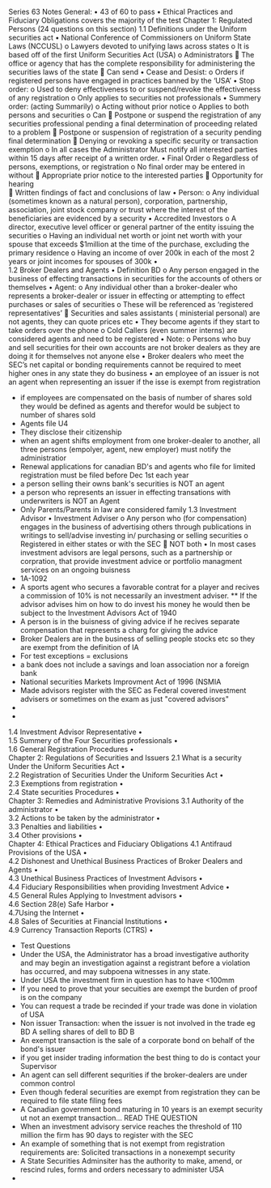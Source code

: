 Series 63 Notes
General: 
•	43 of 60 to pass 
•	Ethical Practices and Fiduciary Obligations covers the majority of the test 
Chapter 1: Regulated Persons (24 questions on this section)
1.1 Definitions under the Uniform securities act
•	National Conference of Commissioners on Uniform State Laws (NCCUSL)
o	Lawyers devoted to unifying laws across states 
o	It is based off of the first Uniform Securities Act (USA)
o	Administrators
	The office or agency that has the complete responsibility for administering the securities laws of the state
	Can send 
•	Cease and Desist:
o	Orders if registered persons have engaged in practices banned by the ‘USA’
•	Stop order: 
o	Used to deny effectiveness to or suspend/revoke the effectiveness of any registration 
o	Only applies to securities not professionals 
•	Summery order: (acting Summarily)
o	Acting without prior notice 
o	Applies to both persons and securities
o	Can
	Postpone or suspend the registration of any securities professional pending a final determination of proceeding related to a problem
	Postpone or suspension of registration of a security pending final determination
	Denying or revoking a specific security or transaction exemption
o	In all cases the Administrator Must notify all interested parties within 15 days after receipt of a written order. 
•	Final Order
o	Regardless of persons, exemptions, or registration 
o	No final order may be entered in without 
	Appropriate prior notice to the interested parties
	Opportunity for hearing  
	Written findings of fact and conclusions of law 
•	Person:
o	Any individual (sometimes known as a natural person), corporation, partnership, association, joint stock company or trust where the interest of the beneficiaries are evidenced by a security 
•	Accredited Investors 
o	A director, executive level officer or general partner of the entity issuing the  securities 
o	Having an individual net worth or joint net worth with your spouse that exceeds $1million at the time of the purchase, excluding the primary residence 
o	Having an income of over 200k in each of the most 2 years or joint incomes for spouses of 300k 
•	
1.2 Broker Dealers and Agents 
•	Definition BD
o	Any person engaged in the business of effecting transactions in securities for the accounts of others or themselves 
•	Agent:
o	Any individual other than a broker-dealer who represents a broker-dealer or issuer in effecting or attempting to effect purchases or sales of securities 
o	These will be referenced as ‘registered representatives’
	Securities and sales assistants ( ministerial personal) are not agents, they can quote prices etc 
•	They become agents if they start to take orders over the phone
o	Cold Callers (even summer interns) are considered agents and need to be registered
•	Note:
o	Persons who buy and sell securities for their own accounts are not broker dealers as they are doing it for themselves not anyone else
•	Broker dealers who meet the SEC’s net capital or bonding requirements cannot be required to meet higher ones in any state they do business
•	an employee of an issuer is not an agent when representing an issuer if the isse is exempt from registration
* if employees are compensated on the basis of number of shares sold they would be defined as agents and therefor would be subject to number of shares sold 
* Agents file U4
* They disclose their citizenship
* when an agent shifts employment from one broker-dealer to another, all three persons (empolyer, agent, new employer) must notify the administratior 
* Renewal applications for canadian BD's and agents who file for limited registration must be filed before Dec 1st each year
* a person selling their owns bank's securities is NOT an agent
* a person who represents an issuer in effecting transations with underwriters is NOT an Agent
* Only Parents/Parents in law are considered family 
1.3 Investment Advisor 
•	Investment Adviser 
o	Any person who (for compensation) engages in the business of advertising others through publications in writings to sell/advise investing in/ purchasing or selling securities
o	Registered in either states or with the SEC 
	NOT both 
•	In most cases investment advisors are legal persons, such as a partnership or corpration, that provide investment advice or portfolio managment services on an ongoing buisness
* 1A-1092
* A sports agent who secures a favorable contrat for a player and recives a commission of 10% is not necessarily an investment adviser. 
** If the advisor advises him on how to do invest his money he would then be subject to the Investment Advisors Act of 1940
* A person is in the buisness of giving advice if he recives separate compensation that represents a charg for giving the advice 
* Broker Dealers are in the business of selling people stocks etc so they are exempt from the definition of IA
* For test exceptions = exclusions
* a bank does not include a savings and loan association nor a foreign bank
* National securities Markets Improvment Act of 1996 (NSMIA
* Made advisors register with the SEC as Federal covered investment advisers or sometimes on the exam as just "covered advisors" 
* 
* 
1.4 Investment Advisor Representative 
•	
1.5 Summery of the Four Securities professionals
•	
1.6 General Registration Procedures 
•	
Chapter 2: Regulations of Securities and Issuers 
2.1 What is a security Under the Uniform Securities Act 
•	
2.2 Registration of Securities Under the Uniform Securities Act 
•	
2.3 Exemptions from registration
•	
2.4 State securities Procedures
•	
Chapter 3: Remedies and Administrative Provisions
3.1 Authority of the administrator
•	
3.2 Actions to be taken by the administrator 
•	
3.3 Penalties and liabilities
•	
3.4 Other provisions
•	
Chapter 4: Ethical Practices and Fiduciary Obligations
4.1 Antifraud Provisions of the USA
•	
4.2 Dishonest and Unethical Business Practices of Broker Dealers and Agents 
•	
4.3 Unethical Business Practices of Investment Advisors
•	
4.4 Fiduciary Responsibilities when providing Investment Advice
•	
4.5 General Rules Applying to Investment advisors
•	
4.6 Section 28(e) Safe Harbor 
•	
4.7Using the Internet
•	
4.8 Sales of Securities at Financial Institutions
•	
4.9 Currency Transaction Reports (CTRS)
•	
* Test Questions
* Under the USA, the Administrator has a broad investigative authority and may begin an investigation against a registrant before a violation has occurred, and may subpoena witnesses in any state.
* Under USA the investment firm in question has to have <100mm
* If you need to prove that your secuities are exempt the burden of proof is on the company
* You can request a trade be recinded if your trade was done in violation of USA
* Non issuer Transaction: when the issuer is not involved in the trade eg BD A selling shares of dell to BD B 
* An exempt transaction is the sale of a corporate bond on behalf of the bond's issuer
* if you get insider trading information the best thing to do is contact your Supervisor
* An agent can sell different sequrities if the broker-dealers are under common control
* Even though federal securities are exempt from registration they can be required to file state filing fees
* A Canadian government bond maturing in 10 years is an exempt security ut not an exempt transaction... READ THE QUESTION 
* When an investment advisory service reaches the threshold of 110 million the firm has 90 days to register with the SEC
* An example of something that is not exempt from registration requirements are: Solicited transactions in a nonexempt security 
* A State Securities Adminsiter has the authority to make, amend, or rescind rules, forms and orders necessary to administer USA 
* 
